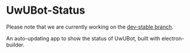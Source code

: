 # UwUBot-Status

Please note that we are currently working on the <a href="https://github.com/oxmc/UwUBot-Status/tree/dev-stable">dev-stable branch</a>.

An auto-updating app to show the status of UwUBot, built with electron-builder.
